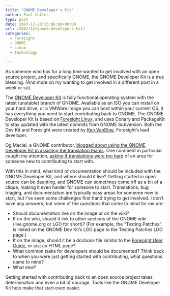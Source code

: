 ```yaml
---
title: "GNOME Developer's Kit"
author: Paul Cutler
type: post
date: 2007-12-20T15:06:00+00:00
url: /2007/12/gnome-developers-kit/
categories:
  - Foresight
  - GNOME
  - Linux
  - Technology

---
```

As someone who has for a long time wanted to get involved with an open source project, and specifically GNOME, the GNOME Developer Kit is a true blessing. (And more on my wanting to get involved in a different post in a week or so).

The [GNOME Developer Kit][1] is fully functional operating system with the latest (unstable) branch of GNOME. Available as an ISO you can install on your hard drive, or a VMWare image you can boot within your current OS, it has everything you need to start contributing back to GNOME. The GNOME Developer Kit is based on [Foresight Linux][2], and uses Conary and PackageKit to stay updated with the latest commits from GNOME Subversion. Both the Dev Kit and Foresight were created by [Ken VanDine][3], Foresight&#8217;s lead developer.

Og Maciel, a GNOME contributor, [blogged about using the GNOME Developer Kit in assisting the translation teams][4]. One comment in particular caught my attention, [asking if translations were too hard][5] of an area for someone new to contributing to start with.

With this in mind, what kind of documentation should be included with the GNOME Developer Kit, and where should it live? Getting started in open source can be daunting, and GNOME can sometimes come off as a bit of a clique, making it even harder for someone to start. Translations, bug triaging, and documentation are typically easy areas for someone new to start, but I&#8217;ve seen some challenges first hand trying to get involved. I don&#8217;t have any answers, but some of the questions that come to mind for me are:

  * Should documentation live on the image or on the wiki?
  * If on the wiki, should it link to other sections of the GNOME wiki (live.gnome.org or LGO for short)? (For example, the &#8220;Testing Patches&#8221; is linked on the GNOME Dev Kit&#8217;s LGO page to the Testing Patches LGO page.)
  * If on the image, should it be a docbook file similar to the [Foresight User Guide][6], or just an HTML page?
  * What common tasks for developers should be documented? Think back to when you were just getting started with contributing, what questions came to mind?
  * What else?

Getting started with contributing back to an open source project takes determination and even a bit of courage. Tools like the GNOME Developer Kit help make that start even easier.

 [1]: http://live.gnome.org/GnomeDeveloperKit
 [2]: http://www.foresightlinux.org
 [3]: http://ken.vandine.org/?p=293
 [4]: http://www.ogmaciel.com/?p=429
 [5]: http://www.ogmaciel.com/?p=429#comment-74444
 [6]: http://wiki.foresightlinux.com/confluence/display/docs/Getting+Started+with+Foresight+Linux